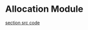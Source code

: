 # Allocation Module

[section src code](https://github.com/trevoirwilliams/LeaveManagementSystem/blob/a78d92b4317ee9d4b4a17128ae1ab36babf8190c/LeaveManagementSystem.Web)

